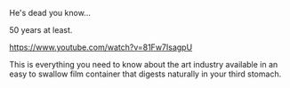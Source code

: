 He's dead you know...

50 years at least.

https://www.youtube.com/watch?v=81Fw7IsagpU

This is everything you need to know about the art industry available in an easy to swallow film container that digests naturally in your third stomach.